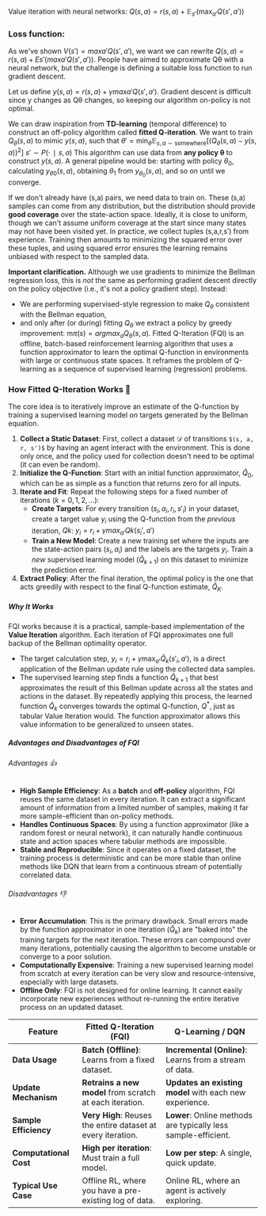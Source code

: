Value iteration with neural networks: $Q(s, a) = r(s, a) + \mathbb{E}_{s'}\left( \max_{a'} Q(s', a') \right)$
### Loss function: 
As we've shown $V(s′)=maxa′​Q(s′,a′)$, we want we can rewrite $Q(s,a)=r(s,a)+Es′​(maxa′​Q(s′,a′))$. People have aimed to approximate Qθ​ with a neural network, but the challenge is defining a suitable loss function to run gradient descent.

Let us define $y(s,a)=r(s,a)+γmaxa′​Q(s′,a′)$. Gradient descent is difficult since y changes as Qθ​ changes, so keeping our algorithm on-policy is not optimal.

We can draw inspiration from **TD-learning** (temporal difference) to construct an off-policy algorithm called **fitted Q-iteration**. We want to train $Q_θ​(s,a)$ to mimic $y(s,a)$, such that
$\theta' = \min_{\theta} \mathbb{E}_{s,a \sim \text{somewhere}} [(Q_\theta(s,a) - y(s,a))^2]$ 
$s′∼P(⋅∣s,a)$
This algorithm can use data from **any policy θ** to construct $y(s,a)$. A general pipeline would be: starting with policy $θ_0$​, calculating $y_{θ0}​​(s,a)$, obtaining $θ_1$​ from $y_{θ_0}​​(s,a)$, and so on until we converge.

If we don't already have (s,a) pairs, we need data to train on. These (s,a) samples can come from any distribution, but the distribution should provide **good coverage** over the state-action space. Ideally, it is close to uniform, though we can't assume uniform coverage at the start since many states may not have been visited yet. In practice, we collect tuples (s,a,r,s′) from experience. Training then amounts to minimizing the squared error over these tuples, and using squared error ensures the learning remains unbiased with respect to the sampled data.

**Important clarification.** Although we use gradients to minimize the Bellman regression loss, this is _not_ the same as performing gradient descent directly on the policy objective (i.e., it's not a policy gradient step). Instead:
- We are performing supervised-style regression to make $Q_θ$​ consistent with the Bellman equation,
- and only after (or during) fitting $Q_θ$​ we extract a policy by greedy improvement: m$π(s)=argmax_a​ Q_θ​(s,a)$.
Fitted Q-Iteration (FQI) is an offline, batch-based reinforcement learning algorithm that uses a function approximator to learn the optimal Q-function in environments with large or continuous state spaces. It reframes the problem of Q-learning as a sequence of supervised learning (regression) problems.
### How Fitted Q-Iteration Works 🔄
The core idea is to iteratively improve an estimate of the Q-function by training a supervised learning model on targets generated by the Bellman equation.
1. **Collect a Static Dataset**: First, collect a dataset $\mathcal{D}$ of transitions `$(s, a, r, s')$` by having an agent interact with the environment. This is done only once, and the policy used for collection doesn't need to be optimal (it can even be random).
2. **Initialize the Q-Function**: Start with an initial function approximator, $\hat{Q}_0$, which can be as simple as a function that returns zero for all inputs.
3. **Iterate and Fit**: Repeat the following steps for a fixed number of iterations ($k=0, 1, 2, \dots$):
    - **Create Targets**: For every transition $(s_i, a_i, r_i, s'_i)$ in your dataset, create a target value $y_i$ using the Q-function from the _previous_ iteration, $Q^​k$​: $y_i​=r_i​+γmax_{a′}​Q^​k​(s_i′​,a′)$
    - **Train a New Model**: Create a new training set where the inputs are the state-action pairs $(s_i, a_i)$ and the labels are the targets $y_i$. Train a _new_ supervised learning model ($\hat{Q}_{k+1}$) on this dataset to minimize the prediction error.
4. **Extract Policy**: After the final iteration, the optimal policy is the one that acts greedily with respect to the final Q-function estimate, $\hat{Q}_K$.
##### Why It Works
FQI works because it is a practical, sample-based implementation of the **Value Iteration** algorithm. Each iteration of FQI approximates one full backup of the Bellman optimality operator.
- The target calculation step, $y_i = r_i + \gamma \max_{a'} \hat{Q}_k(s'_i, a')$, is a direct application of the Bellman update rule using the collected data samples.
- The supervised learning step finds a function $\hat{Q}_{k+1}$ that best approximates the result of this Bellman update across all the states and actions in the dataset.
By repeatedly applying this process, the learned function $\hat{Q}_k$ converges towards the optimal Q-function, $Q^*$, just as tabular Value Iteration would. The function approximator allows this value information to be generalized to unseen states.
##### Advantages and Disadvantages of FQI
###### Advantages 👍
- **High Sample Efficiency**: As a **batch** and **off-policy** algorithm, FQI reuses the same dataset in every iteration. It can extract a significant amount of information from a limited number of samples, making it far more sample-efficient than on-policy methods.
- **Handles Continuous Spaces**: By using a function approximator (like a random forest or neural network), it can naturally handle continuous state and action spaces where tabular methods are impossible.
- **Stable and Reproducible**: Since it operates on a fixed dataset, the training process is deterministic and can be more stable than online methods like DQN that learn from a continuous stream of potentially correlated data.
###### Disadvantages 👎
- **Error Accumulation**: This is the primary drawback. Small errors made by the function approximator in one iteration ($\hat{Q}_k$) are "baked into" the training targets for the next iteration. These errors can compound over many iterations, potentially causing the algorithm to become unstable or converge to a poor solution.
- **Computationally Expensive**: Training a new supervised learning model from scratch at every iteration can be very slow and resource-intensive, especially with large datasets.
- **Offline Only**: FQI is not designed for online learning. It cannot easily incorporate new experiences without re-running the entire iterative process on an updated dataset.

|Feature|Fitted Q-Iteration (FQI)|Q-Learning / DQN|
|---|---|---|
|**Data Usage**|**Batch (Offline)**: Learns from a fixed dataset.|**Incremental (Online)**: Learns from a stream of data.|
|**Update Mechanism**|**Retrains a new model** from scratch at each iteration.|**Updates an existing model** with each new experience.|
|**Sample Efficiency**|**Very High**: Reuses the entire dataset at every iteration.|**Lower**: Online methods are typically less sample-efficient.|
|**Computational Cost**|**High per iteration**: Must train a full model.|**Low per step**: A single, quick update.|
|**Typical Use Case**|Offline RL, where you have a pre-existing log of data.|Online RL, where an agent is actively exploring.|
